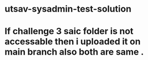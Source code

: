 # utsav-sysadmin-test-solution
# If challenge 3 saic folder is not accessable then i uploaded it on main branch also both are same .
